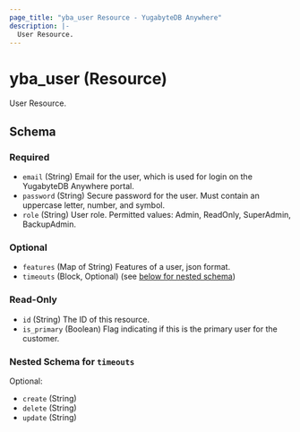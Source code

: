 ```yaml
---
page_title: "yba_user Resource - YugabyteDB Anywhere"
description: |-
  User Resource.
---
```


# yba_user (Resource)

User Resource.

<!-- schema generated by tfplugindocs -->
## Schema

### Required

- `email` (String) Email for the user, which is used for login on the YugabyteDB Anywhere portal.
- `password` (String) Secure password for the user. Must contain an uppercase letter, number, and symbol.
- `role` (String) User role. Permitted values: Admin, ReadOnly, SuperAdmin, BackupAdmin.

### Optional

- `features` (Map of String) Features of a user, json format.
- `timeouts` (Block, Optional) (see [below for nested schema](#nestedblock--timeouts))

### Read-Only

- `id` (String) The ID of this resource.
- `is_primary` (Boolean) Flag indicating if this is the primary user for the customer.

<a id="nestedblock--timeouts"></a>
### Nested Schema for `timeouts`

Optional:

- `create` (String)
- `delete` (String)
- `update` (String)

